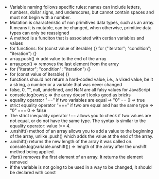  * Variable naming follows specific rules: names can include letters, numbers, dollar signs, and underscores, but cannot contain spaces and must not begin with a number.
 * Mutation is characteristic of non primitives data types, such as an array. It means it is mutable, can be changed, when otherwise, primitive data types can only be reassigned
 * A method is a funciton that is associated with certian variables and values
 * for functions:
  for (const value of iterable) {}
  for ("iterator"; "condition"; "iteration") {}
 * array.push() => add value to the end of the array
 * array.pop() => removes the last element from the array
 * for ("iterator"; "condition"; "iteration") {}
 * for (const value of iterable) {}
 * functions should not return a hard-coded value, i.e., a vixed value, be it a string, a number or a variable that was never changed 
 * false, 0, "", null, undefined, and NaN are all falsy values for JavaScript
 * console.log(rows); => the array doesn't looks good as bricks
 * equality operator "==" if two variables are equal => "0" == 0 => true
 * strict equality operator "===" if two are equal and has the same type => "0" === 0 => false
 * The strict inequality operator !== allows you to check if two values are not equal, or do not have the same type. The syntax is similar to the equality operator: value !== 4.
 * .unshift() method of an array allows you to add a value to the beginning of the array, unlike .push() which adds the value at the end of the array.
 * .unshift() returns the new length of the array it was called on.
  console.log(variable.unshift(<no matter what value>)) => length of the array after the unshift method being applied.
  * .fisrt() removes the first element of an array. It returns the element removed
  * if the variable is not going to be used in a way to be changed, it should be declared with const
